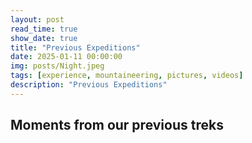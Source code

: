 ```yaml
---
layout: post
read_time: true
show_date: true
title: "Previous Expeditions"
date: 2025-01-11 00:00:00
img: posts/Night.jpeg
tags: [experience, mountaineering, pictures, videos]
description: "Previous Expeditions"
---
```


## Moments from our previous treks

<head>
    <meta charset="UTF-8">
    <meta name="viewport" content="width=device-width, initial-scale=1.0">
    <title>Full Width Video</title>
    <style>
        .video-container {
            width: 100%; /* Ensures the container takes full width */
            max-width: 100%; /* Prevents overflow */
            overflow: hidden; /* Hides any overflow */
        }

        .video-container video {
            width: 100%; /* Makes the video take full width of the container */
            height: auto; /* Maintains aspect ratio */
        }
    </style>
</head>
<body>
    <div class="video-container">
        <video controls>
            <source src="https://github.com/matt-cairnduff-deliveroo/nepal-trekking/blob/main/assets/img/posts/vid_3.mp4?raw=true" type="video/mp4">4">
            Your browser does not support the video tag.
        </video>
    </div>
    <br>
    <div class="video-container">
        <video controls>
            <source src="https://github.com/matt-cairnduff-deliveroo/nepal-trekking/blob/main/assets/img/posts/vid_1.mp4?raw=true" type="video/mp4">
            Your browser does not support the video tag.
        </video>
    </div>
    <br>
    <div class="video-container">
        <video controls>
            <source src="https://github.com/matt-cairnduff-deliveroo/nepal-trekking/blob/main/assets/img/posts/vid_4.mp4?raw=true" type="video/mp4">
            Your browser does not support the video tag.
        </video>
    </div>
    <br>
    <img src="https://github.com/matt-cairnduff-deliveroo/nepal-trekking/blob/main/assets/img/posts/Standing_snow.jpeg?raw=true" alt="Standing Snow">
</body>
